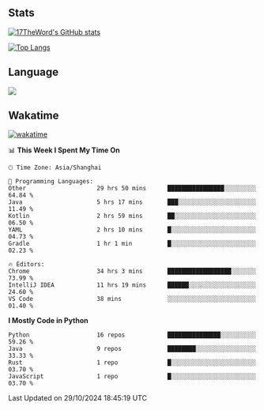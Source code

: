 ## Stats

[![17TheWord's GitHub stats](https://github-readme-stats.vercel.app/api?username=17TheWord&count_private=true&show_icons=true)](https://github.com/anuraghazra/github-readme-stats)

[![Top Langs](https://github-readme-stats.vercel.app/api/top-langs/?username=17TheWord&layout=compact&hide=html)](https://github.com/anuraghazra/github-readme-stats)

## Language

<img align="center" src="https://github-readme-stats-theword.vercel.app/api/wakatime?username=559772f0-9c03-4114-9e11-1b4b8b998e10&layout=compact&theme=dracula&hide_border=true">

## Wakatime

[![wakatime](https://wakatime.com/badge/user/559772f0-9c03-4114-9e11-1b4b8b998e10.svg)](https://wakatime.com/@559772f0-9c03-4114-9e11-1b4b8b998e10)

<!--START_SECTION:waka-->
📊 **This Week I Spent My Time On** 

```text
🕑︎ Time Zone: Asia/Shanghai

💬 Programming Languages: 
Other                    29 hrs 50 mins      ████████████████░░░░░░░░░   64.84 % 
Java                     5 hrs 17 mins       ███░░░░░░░░░░░░░░░░░░░░░░   11.49 % 
Kotlin                   2 hrs 59 mins       ██░░░░░░░░░░░░░░░░░░░░░░░   06.50 % 
YAML                     2 hrs 10 mins       █░░░░░░░░░░░░░░░░░░░░░░░░   04.73 % 
Gradle                   1 hr 1 min          █░░░░░░░░░░░░░░░░░░░░░░░░   02.23 % 

🔥 Editors: 
Chrome                   34 hrs 3 mins       ██████████████████░░░░░░░   73.99 % 
IntelliJ IDEA            11 hrs 19 mins      ██████░░░░░░░░░░░░░░░░░░░   24.60 % 
VS Code                  38 mins             ░░░░░░░░░░░░░░░░░░░░░░░░░   01.40 % 
```

**I Mostly Code in Python** 

```text
Python                   16 repos            ███████████████░░░░░░░░░░   59.26 % 
Java                     9 repos             ████████░░░░░░░░░░░░░░░░░   33.33 % 
Rust                     1 repo              █░░░░░░░░░░░░░░░░░░░░░░░░   03.70 % 
JavaScript               1 repo              █░░░░░░░░░░░░░░░░░░░░░░░░   03.70 % 
```




 Last Updated on 29/10/2024 18:45:19 UTC
<!--END_SECTION:waka-->
